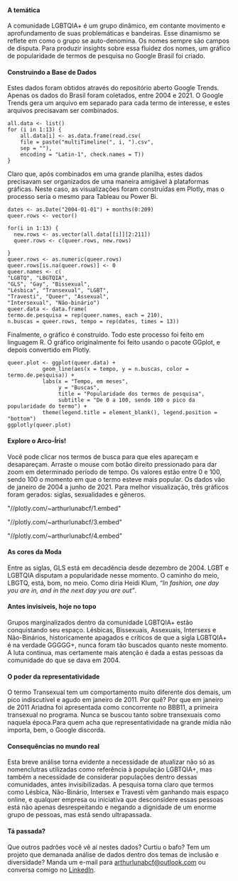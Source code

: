 #### A temática

A comunidade LGBTQIA+ é um grupo dinâmico, em contante movimento e aprofundamento de suas problemáticas e bandeiras. Esse dinamismo se reflete em como o grupo se auto-denomina. Os nomes sempre são campos de disputa. Para produzir insights sobre essa fluidez dos nomes, um gráfico de popularidade de termos de pesquisa no Google Brasil foi criado.

#### Construindo a Base de Dados

Estes dados foram obtidos através do repositório aberto Google Trends. Apenas os dados do Brasil foram coletados, entre 2004 e 2021. O Google Trends gera um arquivo em separado para cada termo de interesse, e estes arquivos precisavam ser combinados.

```{r}
all.data <- list()
for (i in 1:13) {
    all.data[i] <- as.data.frame(read.csv(
	file = paste("multiTimeline(", i, ").csv",
	sep = ""),
	encoding = "Latin-1", check.names = T))
}
```

Claro que, após combinados em uma grande planilha, estes dados precisavam ser organizados de uma maneira amigável à plataformas gráficas. Neste caso, as visualizações foram construídas em Plotly, mas o processo seria o mesmo para Tableau ou Power Bi.

```{r}
dates <- as.Date("2004-01-01") + months(0:209)
queer.rows <- vector()

for(i in 1:13) {
  new.rows <- as.vector(all.data[[i]][2:211])
  queer.rows <- c(queer.rows, new.rows)
  
}
queer.rows <- as.numeric(queer.rows)
queer.rows[is.na(queer.rows)] <- 0
queer.names <- c(
"LGBTQ", "LBGTQIA", 
"GLS", "Gay", "Bissexual", 
"Lésbica", "Transexual", "LGBT", 
"Travesti", "Queer", "Assexual", 
"Intersexual", "Não-binário")
queer.data <- data.frame(
termo.de.pesquisa = rep(queer.names, each = 210), 
n.buscas = queer.rows, tempo = rep(dates, times = 13))
```

Finalmente, o gráfico é construído. Todo este processo foi feito em linguagem R. O gráfico originalmente foi feito usando o pacote GGplot, e depois convertido em Plotly.

```{r}
queer.plot <- ggplot(queer.data) + 
           geom_line(aes(x = tempo, y = n.buscas, color = termo.de.pesquisa)) +
           labs(x = "Tempo, em meses",
                y = "Buscas",
                title = "Popularidade dos termos de pesquisa",
                subtitle = "De 0 a 100, sendo 100 o pico da popularidade do termo") +
           theme(legend.title = element_blank(), legend.position = "bottom")
ggplotly(queer.plot)
```
#### Explore o Arco-Íris!

Você pode clicar nos termos de busca para que eles apareçam e
desapareçam. Arraste o mouse com botão direito pressionado para dar zoom
em determinado período de tempo. Os valores estão entre 0 e 100, sendo
100 o momento em que o termo esteve mais popular. Os dados vão de
janeiro de 2004 a junho de 2021. Para melhor visualização, três gráficos foram gerados: siglas, sexualidades e gêneros.

"//plotly.com/~arthurlunabcf/1.embed"

"//plotly.com/~arthurlunabcf/3.embed"

"//plotly.com/~arthurlunabcf/4.embed"

#### As cores da Moda

Entre as siglas, GLS está em decadência desde dezembro de 2004. LGBT e LGBTQIA disputam a popularidade nesse momento. O caminho do meio, LBGTQ, está, bom, no meio. Como diria Heidi Klum, *“In fashion, one day you are in, and in the next day you are out”*.

#### Antes invisíveis, hoje no topo

Grupos marginalizados dentro da comunidade LGBTQIA+ estão conquistando seu espaço. Lésbicas, Bissexuais, Assexuais, Intersexs e Não-Binários, historicamente apagados e críticos de que a sigla LGBTQIA+ é na verdade GGGGG+, nunca foram tão buscados quanto neste momento. A luta continua, mas certamente mais atenção é dada a estas pessoas da comunidade do que se dava em 2004.

#### O poder da representatividade

O termo Transexual tem um comportamento muito diferente dos demais, um pico indiscutível e agudo em janeiro de 2011. Por quê? Por que em janeiro de 2011 Ariadna foi apresentada como concorrente no BBB11, a primeira transexual no programa. Nunca se buscou tanto sobre transexuais como naquela época.Para quem acha que representatividade na grande mídia não importa, bem, o Google discorda.

#### Consequências no mundo real

Esta breve análise torna evidente a necessidade de atualizar não só as nomenclutras utilizadas como referência à população LGBTQIA+, mas também a necessidade de considerar populações dentro dessas comunidades, antes invisibilizadas. A pesquisa torna claro que termos como Lésbica, Não-Binário, Intersex e Travesti vêm ganhando mais espaço online, e qualquer empresa ou iniciativa que desconsidere essas pessoas está não apenas desrespeitando e negando a dignidade de um enorme grupo de pessoas, mas está sendo ultrapassada.

#### Tá passada?

Que outros padrões você vê aí nestes dados? Curtiu o bafo? Tem um projeto que demanada análise de dados dentro dos temas de inclusão e diversidade? Manda um e-mail para <arthurlunabcf@outlook.com> ou conversa comigo no [LinkedIn]("https://www.linkedin.com/in/arthur-luna-borba-10050438/").
